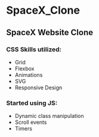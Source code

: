 # SpaceX_Clone
## SpaceX Website Clone

### CSS Skills utilized:
 - Grid
 - Flexbox
 - Animations
 - SVG
 - Responsive Design

### Started using JS:
 - Dynamic class manipulation
 - Scroll events
 - Timers
